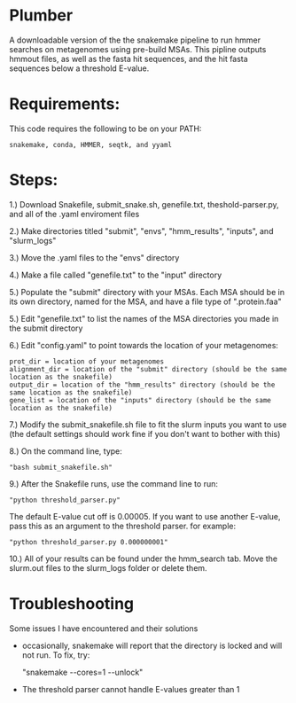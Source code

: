 # Plumber
A downloadable version of the the snakemake pipeline to run hmmer searches on metagenomes using pre-build MSAs. This pipline outputs hmmout files, as well as the fasta hit sequences, and the hit fasta sequences below a threshold E-value.

# Requirements:
This code requires the following to be on your PATH:

	snakemake, conda, HMMER, seqtk, and yyaml

# Steps:

1.) Download Snakefile, submit_snake.sh, genefile.txt, theshold-parser.py, and all of the .yaml enviroment files	

2.) Make directories titled "submit", "envs", "hmm_results", "inputs", and "slurm_logs"	

3.) Move the .yaml files to the "envs" directory	

4.) Make a file called "genefile.txt" to the "input" directory	

5.) Populate the "submit" directory with your MSAs. Each MSA should be in its own directory, named for the MSA, and have a file type of ".protein.faa"	

5.) Edit "genefile.txt" to list the names of the MSA directories you made in the submit directory	

6.) Edit "config.yaml" to point towards the location of your metagenomes:	

    prot_dir = location of your metagenomes	
    alignment_dir = location of the "submit" directory (should be the same location as the snakefile)	
    output_dir = location of the "hmm_results" directory (should be the same location as the snakefile)	
    gene_list = location of the "inputs" directory (should be the same location as the snakefile)	
		
 7.) Modify the submit_snakefile.sh file to fit the slurm inputs you want to use (the default settings should work fine if you don't want to bother with this)	
 
 8.) On the command line, type: 
 
 	"bash submit_snakefile.sh"	
 
 9.) After the Snakefile runs, use the command line to run:
 
 	"python threshold_parser.py" 
 
 The default E-value cut off is 0.00005. If you want to use another E-value, pass this as an argument to the threshold parser. for example:
 
 	"python threshold_parser.py 0.000000001"
 
 10.) All of your results can be found under the hmm_search tab. Move the slurm.out files to the slurm_logs folder or delete them. 	
 
 # Troubleshooting
 Some issues I have encountered and their solutions
 
 - occasionally, snakemake will report that the directory is locked and will not run. To fix, try:
 
 	"snakemake --cores=1 --unlock"
	
- The threshold parser cannot handle E-values greater than 1


    
